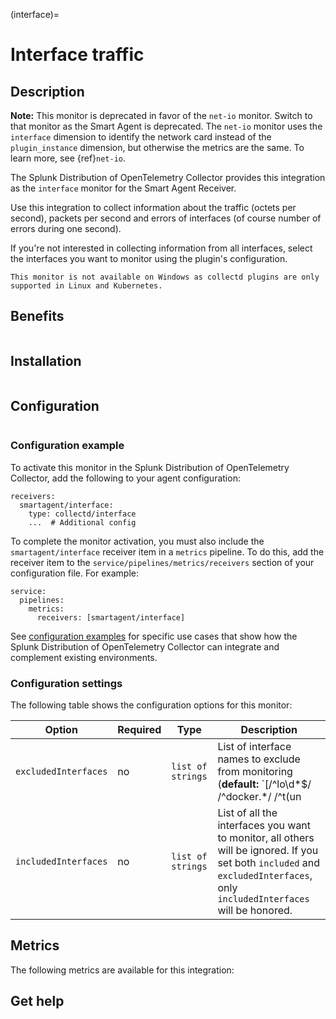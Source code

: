 (interface)=

# Interface traffic

<meta name="description" content="Use this Splunk Observability Cloud integration for the interface monitor. See benefits, install, configuration, and metrics">

## Description

**Note:** This monitor is deprecated in favor of the `net-io` monitor. Switch to that monitor as the Smart Agent is deprecated. The `net-io` monitor uses the `interface` dimension to identify the network card instead of the `plugin_instance` dimension, but otherwise the metrics are the same. To learn more, see {ref}`net-io`.

The Splunk Distribution of OpenTelemetry Collector provides this integration as the `interface` monitor for the Smart Agent Receiver.

Use this integration to collect information about the traffic (octets per second), packets per second and errors of interfaces (of course number of errors during one second).

If you're not interested in collecting information from all interfaces, select the interfaces you want to monitor using the plugin's configuration.

```{note}
This monitor is not available on Windows as collectd plugins are only supported in Linux and Kubernetes. 
```

<!--
## Requirements

This plugin requires:

| Software | Version |
|----------|---------|
| collectd | 1.0+    |  

-->
## Benefits

```{include} /_includes/benefits.md
```
## Installation

```{include} /_includes/collector-installation-linux.md
```
## Configuration

```{include} /_includes/configuration.md
```

### Configuration example

To activate this monitor in the Splunk Distribution of OpenTelemetry Collector, add the following to your agent configuration:

```
receivers:
  smartagent/interface:
    type: collectd/interface
    ...  # Additional config
```

To complete the monitor activation, you must also include the `smartagent/interface` receiver item in a `metrics` pipeline. To do this, add the receiver item to the `service/pipelines/metrics/receivers` section of your configuration file. For example:

```
service:
  pipelines:
    metrics:
      receivers: [smartagent/interface]
```

See <a href="https://github.com/signalfx/splunk-otel-collector/tree/main/examples" target="_blank">configuration examples</a> for specific use cases that show how the Splunk Distribution of OpenTelemetry Collector can integrate and complement existing environments.

### Configuration settings

The following table shows the configuration options for this monitor:

| Option | Required | Type | Description |
| --- | --- | --- | --- |
| `excludedInterfaces` | no | `list of strings` | List of interface names to exclude from monitoring (**default:** `[/^lo\d*$/ /^docker.*/ /^t(un|ap)\d*$/ /^veth.*$/]`) |
| `includedInterfaces` | no | `list of strings` | List of all the interfaces you want to monitor, all others will be ignored.  If you set both `included` and `excludedInterfaces`, only `includedInterfaces` will be honored. |


## Metrics
The following metrics are available for this integration:

<div class="metrics-yaml" url="https://raw.githubusercontent.com/signalfx/signalfx-agent/main/pkg/monitors/collectd/netinterface/metadata.yaml"></div>

## Get help

```{include} /_includes/troubleshooting.md
```
